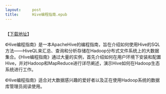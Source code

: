 ```yaml
---
layout:     post
title:      Hive编程指南.epub
---
```

<div id="article_content" class="article_content clearfix csdn-tracking-statistics" data-pid="blog" data-mod="popu_307" data-dsm="post">
								            <link rel="stylesheet" href="https://csdnimg.cn/release/phoenix/template/css/ck_htmledit_views-f76675cdea.css">
						<div class="htmledit_views" id="content_views">
                <p><img alt="" class="has" src="http://ww1.sinaimg.cn/mw690/88f39ed4gy1fvqhftsb9vj20bm0f8q6s.jpg"></p>

<p>【<a href="https://u17250589.pipipan.com/fs/17250589-314034087" rel="nofollow">下载地址</a>】</p>

<p>《Hive编程指南》是一本ApacheHive的编程指南，旨在介绍如何使用Hive的SQL方法——HiveQL来汇总、查询和分析存储在Hadoop分布式文件系统上的大数据集合。《Hive编程指南》通过大量的实例，首先介绍如何在用户环境下安装和配置Hive，并对Hadoop和MapReduce进行详尽阐述，演示Hive如何在Hadoop生态系统进行工作。</p>

<p>《Hive编程指南》适合对大数据感兴趣的爱好者以及正在使用Hadoop系统的数据库管理员阅读使用。</p>            </div>
                </div>